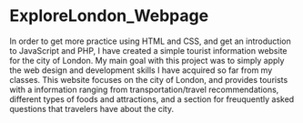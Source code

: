 # ExploreLondon_Webpage
In order to get more practice using HTML and CSS, and get an introduction to JavaScript and PHP, I have created a simple tourist information website for the city of London. My main goal with this project was to simply apply the web design and development skills I have acquired so far from my classes. This website focuses on the city of London, and provides tourists with a information ranging from transportation/travel recommendations, different types of foods and attractions, and a section for freuquently asked questions that travelers have about the city. 
